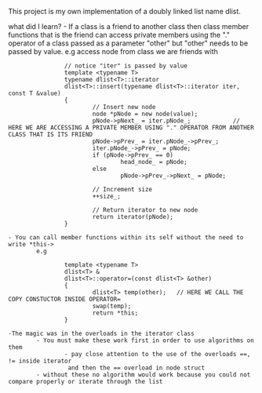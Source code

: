 
This project is my own implementation of a doubly linked list name dlist.

what did I learn?
    - If a class is a friend to another class then class member functions that is the friend can access private members using the "." operator
      of a class passed as a parameter "other" but "other" needs to be passed by value.
            e.g access node from class we are friends with
    
                    // notice "iter" is passed by value
                    template <typename T>
                    typename dlist<T>::iterator
                    dlist<T>::insert(typename dlist<T>::iterator iter, const T &value)
                    {
                            // Insert new node
                            node *pNode = new node(value);
                            pNode->pNext_ = iter.pNode_;            // HERE WE ARE ACCESSING A PRIVATE MEMBER USING "." OPERATOR FROM ANOTHER CLASS THAT IS ITS FRIEND
                            pNode->pPrev_ = iter.pNode_->pPrev_;
                            iter.pNode_->pPrev_ = pNode;
                            if (pNode->pPrev_ == 0)
                                    head_node_ = pNode;
                            else
                                    pNode->pPrev_->pNext_ = pNode;
    
                            // Increment size
                            ++size_;
    
                            // Return iterator to new node
                            return iterator(pNode);
                    }
    
    - You can call member functions within its self without the need to write *this->
            e.g
    
                    template <typename T>
                    dlist<T> &
                    dlist<T>::operator=(const dlist<T> &other)
                    {
                            dlist<T> temp(other);   // HERE WE CALL THE COPY CONSTUCTOR INSIDE OPERATOR=
                            swap(temp);
                            return *this;
                    }
    
    -The magic was in the overloads in the iterator class
            - You must make these work first in order to use algorithms on them
                    - pay close attention to the use of the overloads ==, != inside iterator
                     and then the == overload in node struct
            - without these no algorithm would work because you could not compare properly or iterate through the list

